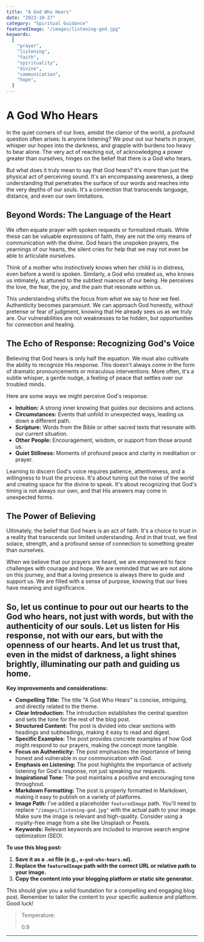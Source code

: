 ```yaml
---
title: "A God Who Hears"
date: "2023-10-27"
category: "Spiritual Guidance"
featuredImage: "/images/listening-god.jpg"
keywords:
  [
    "prayer",
    "listening",
    "faith",
    "spirituality",
    "divine",
    "communication",
    "hope",
  ]
---
```


# A God Who Hears

In the quiet corners of our lives, amidst the clamor of the world, a profound question often arises: Is anyone listening? We pour out our hearts in prayer, whisper our hopes into the darkness, and grapple with burdens too heavy to bear alone. The very act of reaching out, of acknowledging a power greater than ourselves, hinges on the belief that there is a God who hears.

But what does it truly mean to say that God hears? It's more than just the physical act of perceiving sound. It's an encompassing awareness, a deep understanding that penetrates the surface of our words and reaches into the very depths of our souls. It's a connection that transcends language, distance, and even our own limitations.

## Beyond Words: The Language of the Heart

We often equate prayer with spoken requests or formalized rituals. While these can be valuable expressions of faith, they are not the only means of communication with the divine. God hears the unspoken prayers, the yearnings of our hearts, the silent cries for help that we may not even be able to articulate ourselves.

Think of a mother who instinctively knows when her child is in distress, even before a word is spoken. Similarly, a God who created us, who knows us intimately, is attuned to the subtlest nuances of our being. He perceives the love, the fear, the joy, and the pain that resonate within us.

This understanding shifts the focus from _what_ we say to _how_ we feel. Authenticity becomes paramount. We can approach God honestly, without pretense or fear of judgment, knowing that He already sees us as we truly are. Our vulnerabilities are not weaknesses to be hidden, but opportunities for connection and healing.

## The Echo of Response: Recognizing God's Voice

Believing that God hears is only half the equation. We must also cultivate the ability to recognize His response. This doesn't always come in the form of dramatic pronouncements or miraculous interventions. More often, it's a subtle whisper, a gentle nudge, a feeling of peace that settles over our troubled minds.

Here are some ways we might perceive God's response:

- **Intuition:** A strong inner knowing that guides our decisions and actions.
- **Circumstances:** Events that unfold in unexpected ways, leading us down a different path.
- **Scripture:** Words from the Bible or other sacred texts that resonate with our current situation.
- **Other People:** Encouragement, wisdom, or support from those around us.
- **Quiet Stillness:** Moments of profound peace and clarity in meditation or prayer.

Learning to discern God's voice requires patience, attentiveness, and a willingness to trust the process. It's about tuning out the noise of the world and creating space for the divine to speak. It's about recognizing that God's timing is not always our own, and that His answers may come in unexpected forms.

## The Power of Believing

Ultimately, the belief that God hears is an act of faith. It's a choice to trust in a reality that transcends our limited understanding. And in that trust, we find solace, strength, and a profound sense of connection to something greater than ourselves.

When we believe that our prayers are heard, we are empowered to face challenges with courage and hope. We are reminded that we are not alone on this journey, and that a loving presence is always there to guide and support us. We are filled with a sense of purpose, knowing that our lives have meaning and significance.

## So, let us continue to pour out our hearts to the God who hears, not just with words, but with the authenticity of our souls. Let us listen for His response, not with our ears, but with the openness of our hearts. And let us trust that, even in the midst of darkness, a light shines brightly, illuminating our path and guiding us home.

**Key improvements and considerations:**

- **Compelling Title:** The title "A God Who Hears" is concise, intriguing, and directly related to the theme.
- **Clear Introduction:** The introduction establishes the central question and sets the tone for the rest of the blog post.
- **Structured Content:** The post is divided into clear sections with headings and subheadings, making it easy to read and digest.
- **Specific Examples:** The post provides concrete examples of how God might respond to our prayers, making the concept more tangible.
- **Focus on Authenticity:** The post emphasizes the importance of being honest and vulnerable in our communication with God.
- **Emphasis on Listening:** The post highlights the importance of actively listening for God's response, not just speaking our requests.
- **Inspirational Tone:** The post maintains a positive and encouraging tone throughout.
- **Markdown Formatting:** The post is properly formatted in Markdown, making it easy to publish on a variety of platforms.
- **Image Path:** I've added a placeholder `featuredImage` path. You'll need to replace `"/images/listening-god.jpg"` with the actual path to your image. Make sure the image is relevant and high-quality. Consider using a royalty-free image from a site like Unsplash or Pexels.
- **Keywords:** Relevant keywords are included to improve search engine optimization (SEO).

**To use this blog post:**

1.  **Save it as a `.md` file (e.g., `a-god-who-hears.md`).**
2.  **Replace the `featuredImage` path with the correct URL or relative path to your image.**
3.  **Copy the content into your blogging platform or static site generator.**

This should give you a solid foundation for a compelling and engaging blog post. Remember to tailor the content to your specific audience and platform. Good luck!

> Temperature:
>
> 0.9

---
